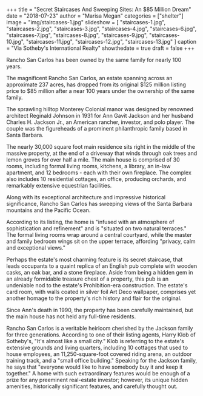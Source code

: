 +++
title = "Secret Staircases And Sweeping Sites: An $85 Million Dream"
date = "2018-07-23"
author = "Marisa Megan"
categories = ["shelter"]
image = "img/staircases-1.jpg"
slideshow = [
  "staircases-1.jpg",
  "staircases-2.jpg",
  "staircases-3.jpg",
  "staircases-4.jpg",
  "staircases-6.jpg",
  "staircases-7.jpg",
  "staircases-8.jpg",
  "staircases-9.jpg",
  "staircases-10.jpg",
  "staircases-11.jpg",
  "staircases-12.jpg",
  "staircases-13.jpg"
]
caption = "Via Sotheby's International Realty"
showthedate = true
draft = false
+++

Rancho San Carlos has been owned by the same family for nearly 100 years.

The magnificent Rancho San Carlos, an estate spanning across an approximate 237 acres, has dropped from its original $125 million listing price to $85 million after a near 100 years under the ownership of the same family.

The sprawling hilltop Monterey Colonial manor was designed by renowned architect Reginald Johnson in 1931 for Ann Gavit Jackson and her husband Charles H. Jackson Jr., an American rancher, investor, and polo player. The couple was the figureheads of a prominent philanthropic family based in Santa Barbara.

The nearly 30,000 square foot main residence sits right in the middle of the massive property, at the end of a driveway that winds through oak trees and lemon groves for over half a mile. The main house is comprised of 30 rooms, including formal living rooms, kitchens, a library, an in-law apartment, and 12 bedrooms - each with their own fireplace. The complex also includes 10 residential cottages, an office, producing orchards, and remarkably extensive equestrian facilities.

Along with its exceptional architecture and impressive historical significance, Rancho San Carlos has sweeping views of the Santa Barbara mountains and the Pacific Ocean.

According to its listing, the home is "infused with an atmosphere of sophistication and refinement" and is "situated on two natural terraces." The formal living rooms wrap around a central courtyard, while the master and family bedroom wings sit on the upper terrace, affording "privacy, calm and exceptional views."

Perhaps the estate's most charming feature is its secret staircase, that leads occupants to a quaint replica of an English pub complete with wooden casks, an oak bar, and a stone fireplace. Aside from being a hidden gem in an already formidable treasure chest of a property, this pub is an undeniable nod to the estate's Prohibition-era construction. The estate's card room, with walls coated in silver foil Art Deco wallpaper, comprises yet another homage to the property's rich history and flair for the original.

Since Ann's death in 1990, the property has been carefully maintained, but the main house has not held any full-time residents.

Rancho San Carlos is a veritable heirloom cherished by the Jackson family for three generations. According to one of their listing agents, Harry Klob of Sotheby's, "It's almost like a small city." Klob is referring to the estate's extensive grounds and living quarters, including 10 cottages that used to house employees, an 11,250-square-foot covered riding arena, an outdoor training track, and a "small office building." Speaking for the Jackson family, he says that "everyone would like to have somebody buy it and keep it together." A home with such extraordinary features would be enough of a prize for any preeminent real-estate investor; however, its unique hidden amenities, historically significant features, and carefully thought out.

